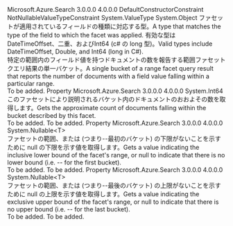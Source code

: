 <Type Name="RangeFacetResult&lt;T&gt;" FullName="Microsoft.Azure.Search.Models.RangeFacetResult&lt;T&gt;">
  <TypeSignature Language="C#" Value="public class RangeFacetResult&lt;T&gt; where T : struct" />
  <TypeSignature Language="ILAsm" Value=".class public auto ansi beforefieldinit RangeFacetResult`1&lt;struct .ctor (class System.ValueType) T&gt; extends System.Object" />
  <TypeSignature Language="DocId" Value="T:Microsoft.Azure.Search.Models.RangeFacetResult`1" />
  <TypeSignature Language="VB.NET" Value="Public Class RangeFacetResult(Of T)" />
  <TypeSignature Language="F#" Value="type RangeFacetResult&lt;'T (requires 'T : struct)&gt; = class" />
  <AssemblyInfo>
    <AssemblyName>Microsoft.Azure.Search</AssemblyName>
    <AssemblyVersion>3.0.0.0</AssemblyVersion>
    <AssemblyVersion>4.0.0.0</AssemblyVersion>
  </AssemblyInfo>
  <TypeParameters>
    <TypeParameter Name="T">
      <Constraints>
        <ParameterAttribute>DefaultConstructorConstraint</ParameterAttribute>
        <ParameterAttribute>NotNullableValueTypeConstraint</ParameterAttribute>
        <BaseTypeName>System.ValueType</BaseTypeName>
      </Constraints>
    </TypeParameter>
  </TypeParameters>
  <Base>
    <BaseTypeName>System.Object</BaseTypeName>
  </Base>
  <Interfaces />
  <Docs>
    <typeparam name="T">
            <span data-ttu-id="00e5b-101">ファセットが適用されているフィールドの種類に対応する型。</span><span class="sxs-lookup"><span data-stu-id="00e5b-101">A type that matches the type of the field to which the facet was applied.</span></span> <span data-ttu-id="00e5b-102">有効な型は<c cref="T:System.DateTimeOffset">DateTimeOffset</c>、<c cref="T:System.Double">二重</c>、および<c cref="T:System.Int64">Int64</c> (c# の long 型)。</span><span class="sxs-lookup"><span data-stu-id="00e5b-102">Valid types include <c cref="T:System.DateTimeOffset">DateTimeOffset</c>, <c cref="T:System.Double">Double</c>, and <c cref="T:System.Int64">Int64</c> (long in C#).</span></span>
            </typeparam>
    <summary>
            <span data-ttu-id="00e5b-103">特定の範囲内のフィールド値を持つドキュメントの数を報告する範囲ファセット クエリ結果の単一バケット。</span><span class="sxs-lookup"><span data-stu-id="00e5b-103">A single bucket of a range facet query result that reports the number of documents with a field value falling within a particular range.</span></span>
            </summary>
    <remarks>To be added.</remarks>
  </Docs>
  <Members>
    <Member MemberName="Count">
      <MemberSignature Language="C#" Value="public long Count { get; }" />
      <MemberSignature Language="ILAsm" Value=".property instance int64 Count" />
      <MemberSignature Language="DocId" Value="P:Microsoft.Azure.Search.Models.RangeFacetResult`1.Count" />
      <MemberSignature Language="VB.NET" Value="Public ReadOnly Property Count As Long" />
      <MemberSignature Language="F#" Value="member this.Count : int64" Usage="Microsoft.Azure.Search.Models.RangeFacetResult&lt;'T (requires 'T : struct)&gt;.Count" />
      <MemberType>Property</MemberType>
      <AssemblyInfo>
        <AssemblyName>Microsoft.Azure.Search</AssemblyName>
        <AssemblyVersion>3.0.0.0</AssemblyVersion>
        <AssemblyVersion>4.0.0.0</AssemblyVersion>
      </AssemblyInfo>
      <ReturnValue>
        <ReturnType>System.Int64</ReturnType>
      </ReturnValue>
      <Docs>
        <summary>
            <span data-ttu-id="00e5b-104">このファセットにより説明されるバケット内のドキュメントのおおよその数を取得します。</span><span class="sxs-lookup"><span data-stu-id="00e5b-104">Gets the approximate count of documents falling within the bucket described by this facet.</span></span>
            </summary>
        <value>To be added.</value>
        <remarks>To be added.</remarks>
      </Docs>
    </Member>
    <Member MemberName="From">
      <MemberSignature Language="C#" Value="public Nullable&lt;T&gt; From { get; }" />
      <MemberSignature Language="ILAsm" Value=".property instance valuetype System.Nullable`1&lt;!T&gt; From" />
      <MemberSignature Language="DocId" Value="P:Microsoft.Azure.Search.Models.RangeFacetResult`1.From" />
      <MemberSignature Language="VB.NET" Value="Public ReadOnly Property From As Nullable(Of T)" />
      <MemberSignature Language="F#" Value="member this.From : Nullable&lt;'T (requires 'T : struct)&gt;" Usage="Microsoft.Azure.Search.Models.RangeFacetResult&lt;'T (requires 'T : struct)&gt;.From" />
      <MemberType>Property</MemberType>
      <AssemblyInfo>
        <AssemblyName>Microsoft.Azure.Search</AssemblyName>
        <AssemblyVersion>3.0.0.0</AssemblyVersion>
        <AssemblyVersion>4.0.0.0</AssemblyVersion>
      </AssemblyInfo>
      <ReturnValue>
        <ReturnType>System.Nullable&lt;T&gt;</ReturnType>
      </ReturnValue>
      <Docs>
        <summary>
            <span data-ttu-id="00e5b-105">ファセットの範囲、または (つまり--最初のバケット) の下限がないことを示すために null の下限を示す値を取得します。</span><span class="sxs-lookup"><span data-stu-id="00e5b-105">Gets a value indicating the inclusive lower bound of the facet's range, or null to indicate that there is no lower bound (i.e. -- for the first bucket).</span></span>
            </summary>
        <value>To be added.</value>
        <remarks>To be added.</remarks>
      </Docs>
    </Member>
    <Member MemberName="To">
      <MemberSignature Language="C#" Value="public Nullable&lt;T&gt; To { get; }" />
      <MemberSignature Language="ILAsm" Value=".property instance valuetype System.Nullable`1&lt;!T&gt; To" />
      <MemberSignature Language="DocId" Value="P:Microsoft.Azure.Search.Models.RangeFacetResult`1.To" />
      <MemberSignature Language="VB.NET" Value="Public ReadOnly Property To As Nullable(Of T)" />
      <MemberSignature Language="F#" Value="member this.To : Nullable&lt;'T (requires 'T : struct)&gt;" Usage="Microsoft.Azure.Search.Models.RangeFacetResult&lt;'T (requires 'T : struct)&gt;.To" />
      <MemberType>Property</MemberType>
      <AssemblyInfo>
        <AssemblyName>Microsoft.Azure.Search</AssemblyName>
        <AssemblyVersion>3.0.0.0</AssemblyVersion>
        <AssemblyVersion>4.0.0.0</AssemblyVersion>
      </AssemblyInfo>
      <ReturnValue>
        <ReturnType>System.Nullable&lt;T&gt;</ReturnType>
      </ReturnValue>
      <Docs>
        <summary>
            <span data-ttu-id="00e5b-106">ファセットの範囲、または (つまり--最後のバケット) の上限がないことを示すために null の上限を示す値を取得します。</span><span class="sxs-lookup"><span data-stu-id="00e5b-106">Gets a value indicating the exclusive upper bound of the facet's range, or null to indicate that there is no upper bound (i.e. -- for the last bucket).</span></span>
            </summary>
        <value>To be added.</value>
        <remarks>To be added.</remarks>
      </Docs>
    </Member>
  </Members>
</Type>